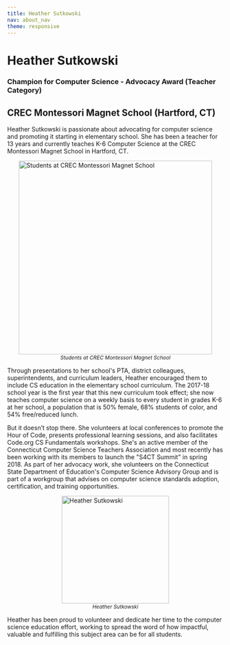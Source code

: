 ```yaml
---
title: Heather Sutkowski
nav: about_nav
theme: responsive
---
```


<a id="top"></a>

# Heather Sutkowski

### Champion for Computer Science - Advocacy Award (Teacher Category)

## CREC Montessori Magnet School (Hartford, CT)

Heather Sutkowski is passionate about advocating for computer science and promoting it starting in elementary school. She has been a teacher for 13 years and currently teaches K-6 Computer Science at the CREC Montessori Magnet School in Hartford, CT.

<figure style="margin:10px">
  <img src="/images/awards/fit-450/heather_sutkowski_students.jpg" style="display:block;margin:0 auto" width=450 alt="Students at CREC Montessori Magnet School" />
  <figcaption style="text-align:center;font-style:italic;font-size:12px">
    Students at CREC Montessori Magnet School
  </figcaption>
</figure>

Through presentations to her school's PTA, district colleagues, superintendents, and curriculum leaders, Heather encouraged them to include CS education in the elementary school curriculum. The 2017-18 school year is the first year that this new curriculum took effect; she now teaches computer science on a weekly basis to every student in grades K-6 at her school, a population that is 50% female, 68% students of color, and 54% free/reduced lunch.

But it doesn’t stop there. She volunteers at local conferences to promote the Hour of Code, presents professional learning sessions, and also facilitates Code.org CS Fundamentals workshops. She's an active member of the Connecticut Computer Science Teachers Association and most recently has been working with its members to launch the "S4CT Summit" in spring 2018. As part of her advocacy work, she volunteers on the Connecticut State Department of Education's Computer Science Advisory Group and is part of a workgroup that advises on computer science standards adoption, certification, and training opportunities.

<figure style="margin:10px">
  <img src="/images/awards/fit-250/heather_sutkowski.png" style="display:block;margin:0 auto" width=250 alt="Heather Sutkowski" />
  <figcaption style="text-align:center;font-style:italic;font-size:12px">Heather Sutkowski</figcaption>
</figure>

Heather has been proud to volunteer and dedicate her time to the computer science education effort, working to spread the word of how impactful, valuable and fulfilling this subject area can be for all students.
